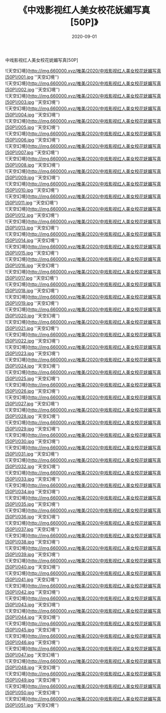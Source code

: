 ﻿---
layout: post
title:  《中戏影视红人美女校花妩媚写真[50P]》
date:   2020-09-01
img: http://img.660000.xyz/唯美/2020/中戏影视红人美女校花妩媚写真[50P]/000.jpg
categories: [美女, 清纯, 唯美]
---

中戏影视红人美女校花妩媚写真[50P]



![天空幻境](http://img.660000.xyz/唯美/2020/中戏影视红人美女校花妩媚写真[50P]/001.jpg ''天空幻境'') <br>
![天空幻境](http://img.660000.xyz/唯美/2020/中戏影视红人美女校花妩媚写真[50P]/002.jpg ''天空幻境'') <br>
![天空幻境](http://img.660000.xyz/唯美/2020/中戏影视红人美女校花妩媚写真[50P]/003.jpg ''天空幻境'') <br>
![天空幻境](http://img.660000.xyz/唯美/2020/中戏影视红人美女校花妩媚写真[50P]/004.jpg ''天空幻境'') <br>
![天空幻境](http://img.660000.xyz/唯美/2020/中戏影视红人美女校花妩媚写真[50P]/005.jpg ''天空幻境'') <br>
![天空幻境](http://img.660000.xyz/唯美/2020/中戏影视红人美女校花妩媚写真[50P]/006.jpg ''天空幻境'') <br>
![天空幻境](http://img.660000.xyz/唯美/2020/中戏影视红人美女校花妩媚写真[50P]/007.jpg ''天空幻境'') <br>
![天空幻境](http://img.660000.xyz/唯美/2020/中戏影视红人美女校花妩媚写真[50P]/008.jpg ''天空幻境'') <br>
![天空幻境](http://img.660000.xyz/唯美/2020/中戏影视红人美女校花妩媚写真[50P]/009.jpg ''天空幻境'') <br>
![天空幻境](http://img.660000.xyz/唯美/2020/中戏影视红人美女校花妩媚写真[50P]/010.jpg ''天空幻境'') <br>
![天空幻境](http://img.660000.xyz/唯美/2020/中戏影视红人美女校花妩媚写真[50P]/011.jpg ''天空幻境'') <br>
![天空幻境](http://img.660000.xyz/唯美/2020/中戏影视红人美女校花妩媚写真[50P]/012.jpg ''天空幻境'') <br>
![天空幻境](http://img.660000.xyz/唯美/2020/中戏影视红人美女校花妩媚写真[50P]/013.jpg ''天空幻境'') <br>
![天空幻境](http://img.660000.xyz/唯美/2020/中戏影视红人美女校花妩媚写真[50P]/014.jpg ''天空幻境'') <br>
![天空幻境](http://img.660000.xyz/唯美/2020/中戏影视红人美女校花妩媚写真[50P]/015.jpg ''天空幻境'') <br>
![天空幻境](http://img.660000.xyz/唯美/2020/中戏影视红人美女校花妩媚写真[50P]/016.jpg ''天空幻境'') <br>
![天空幻境](http://img.660000.xyz/唯美/2020/中戏影视红人美女校花妩媚写真[50P]/017.jpg ''天空幻境'') <br>
![天空幻境](http://img.660000.xyz/唯美/2020/中戏影视红人美女校花妩媚写真[50P]/018.jpg ''天空幻境'') <br>
![天空幻境](http://img.660000.xyz/唯美/2020/中戏影视红人美女校花妩媚写真[50P]/019.jpg ''天空幻境'') <br>
![天空幻境](http://img.660000.xyz/唯美/2020/中戏影视红人美女校花妩媚写真[50P]/020.jpg ''天空幻境'') <br>
![天空幻境](http://img.660000.xyz/唯美/2020/中戏影视红人美女校花妩媚写真[50P]/021.jpg ''天空幻境'') <br>
![天空幻境](http://img.660000.xyz/唯美/2020/中戏影视红人美女校花妩媚写真[50P]/022.jpg ''天空幻境'') <br>
![天空幻境](http://img.660000.xyz/唯美/2020/中戏影视红人美女校花妩媚写真[50P]/023.jpg ''天空幻境'') <br>
![天空幻境](http://img.660000.xyz/唯美/2020/中戏影视红人美女校花妩媚写真[50P]/024.jpg ''天空幻境'') <br>
![天空幻境](http://img.660000.xyz/唯美/2020/中戏影视红人美女校花妩媚写真[50P]/025.jpg ''天空幻境'') <br>
![天空幻境](http://img.660000.xyz/唯美/2020/中戏影视红人美女校花妩媚写真[50P]/026.jpg ''天空幻境'') <br>
![天空幻境](http://img.660000.xyz/唯美/2020/中戏影视红人美女校花妩媚写真[50P]/027.jpg ''天空幻境'') <br>
![天空幻境](http://img.660000.xyz/唯美/2020/中戏影视红人美女校花妩媚写真[50P]/028.jpg ''天空幻境'') <br>
![天空幻境](http://img.660000.xyz/唯美/2020/中戏影视红人美女校花妩媚写真[50P]/029.jpg ''天空幻境'') <br>
![天空幻境](http://img.660000.xyz/唯美/2020/中戏影视红人美女校花妩媚写真[50P]/030.jpg ''天空幻境'') <br>
![天空幻境](http://img.660000.xyz/唯美/2020/中戏影视红人美女校花妩媚写真[50P]/031.jpg ''天空幻境'') <br>
![天空幻境](http://img.660000.xyz/唯美/2020/中戏影视红人美女校花妩媚写真[50P]/032.jpg ''天空幻境'') <br>
![天空幻境](http://img.660000.xyz/唯美/2020/中戏影视红人美女校花妩媚写真[50P]/033.jpg ''天空幻境'') <br>
![天空幻境](http://img.660000.xyz/唯美/2020/中戏影视红人美女校花妩媚写真[50P]/034.jpg ''天空幻境'') <br>
![天空幻境](http://img.660000.xyz/唯美/2020/中戏影视红人美女校花妩媚写真[50P]/035.jpg ''天空幻境'') <br>
![天空幻境](http://img.660000.xyz/唯美/2020/中戏影视红人美女校花妩媚写真[50P]/036.jpg ''天空幻境'') <br>
![天空幻境](http://img.660000.xyz/唯美/2020/中戏影视红人美女校花妩媚写真[50P]/037.jpg ''天空幻境'') <br>
![天空幻境](http://img.660000.xyz/唯美/2020/中戏影视红人美女校花妩媚写真[50P]/038.jpg ''天空幻境'') <br>
![天空幻境](http://img.660000.xyz/唯美/2020/中戏影视红人美女校花妩媚写真[50P]/039.jpg ''天空幻境'') <br>
![天空幻境](http://img.660000.xyz/唯美/2020/中戏影视红人美女校花妩媚写真[50P]/040.jpg ''天空幻境'') <br>
![天空幻境](http://img.660000.xyz/唯美/2020/中戏影视红人美女校花妩媚写真[50P]/041.jpg ''天空幻境'') <br>
![天空幻境](http://img.660000.xyz/唯美/2020/中戏影视红人美女校花妩媚写真[50P]/042.jpg ''天空幻境'') <br>
![天空幻境](http://img.660000.xyz/唯美/2020/中戏影视红人美女校花妩媚写真[50P]/043.jpg ''天空幻境'') <br>
![天空幻境](http://img.660000.xyz/唯美/2020/中戏影视红人美女校花妩媚写真[50P]/044.jpg ''天空幻境'') <br>
![天空幻境](http://img.660000.xyz/唯美/2020/中戏影视红人美女校花妩媚写真[50P]/045.jpg ''天空幻境'') <br>
![天空幻境](http://img.660000.xyz/唯美/2020/中戏影视红人美女校花妩媚写真[50P]/046.jpg ''天空幻境'') <br>
![天空幻境](http://img.660000.xyz/唯美/2020/中戏影视红人美女校花妩媚写真[50P]/047.jpg ''天空幻境'') <br>
![天空幻境](http://img.660000.xyz/唯美/2020/中戏影视红人美女校花妩媚写真[50P]/048.jpg ''天空幻境'') <br>
![天空幻境](http://img.660000.xyz/唯美/2020/中戏影视红人美女校花妩媚写真[50P]/049.jpg ''天空幻境'') <br>
![天空幻境](http://img.660000.xyz/唯美/2020/中戏影视红人美女校花妩媚写真[50P]/050.jpg ''天空幻境'') <br>
![天空幻境](http://img.660000.xyz/唯美/2020/中戏影视红人美女校花妩媚写真[50P]/051.jpg ''天空幻境'') <br>
